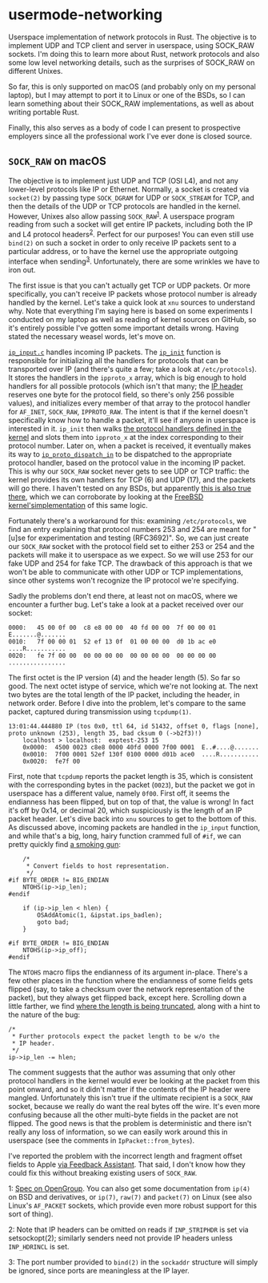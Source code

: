 # usermode-networking

Userspace implementation of network protocols in Rust. The objective is to implement UDP and TCP
client and server in userspace, using SOCK_RAW sockets. I'm doing this to learn more about Rust,
network protocols and also some low level networking details, such as the surprises of SOCK_RAW on
different Unixes.

So far, this is only supported on macOS (and probably only on my personal laptop), but I may attempt
to port it to Linux or one of the BSDs, so I can learn something about their SOCK_RAW
implementations, as well as about writing portable Rust.

Finally, this also serves as a body of code I can present to prospective employers since all the
professional work I've ever done is closed source.

## `SOCK_RAW` on macOS

The objective is to implement just UDP and TCP (OSI L4), and not any lower-level protocols like IP
or Ethernet. Normally, a socket is created via `socket(2)` by passing type `SOCK_DGRAM` for UDP or
`SOCK_STREAM` for TCP, and then the details of the UDP or TCP protocols are handled in the kernel.
However, Unixes also allow passing `SOCK_RAW`<sup>[1](#sockraw)</sup>. A userspace program reading
from such a socket will get entire IP packets, including both the IP and L4 protocol
headers<sup>[2](#striphdr)</sup>. Perfect for our purposes! You can even still use `bind(2)` on such
a socket in order to only receive IP packets sent to a particular address, or to have the kernel use
the appropriate outgoing interface when sending<sup>[3](#bind)</sup>. Unfortunately, there are some
wrinkles we have to iron out.

The first issue is that you can't actually get TCP or UDP packets. Or more specifically, you can't
receive IP packets whose protocol number is already handled by the kernel. Let's take a quick look
at `xnu` sources to understand why. Note that everything I'm saying here is based on some
experiments I conducted on my laptop as well as reading of kernel sources on GitHub, so it's
entirely possible I've gotten some important details wrong. Having stated the necessary weasel
words, let's move on.

[`ip_input.c`][ip-input] handles incoming IP packets. The [`ip_init`][ip-init] function is
responsible for initializing all the handlers for protocols that can be transported over IP (and
there's quite a few; take a look at `/etc/protocols`). It stores the handlers in the `ipproto_x`
array, which is big enough to hold handlers for all possible protocols (which isn't that many; the
[IP header](https://tools.ietf.org/html/rfc791#page-11) reserves one byte for the protocol field, so
there's only 256 possible values), and initializes every member of that array to the protocol
handler for `AF_INET`, `SOCK_RAW`, `IPPROTO_RAW`. The intent is that if the kernel doesn't
specifically know how to handle a packet, it'll see if anyone in userspace is interested in it.
`ip_init` then walks [the protocol handlers defined in the kernel][proto-handlers] and slots them
into `ipproto_x` at the index corresponding to their protocol number. Later on, when a packet is
received, it eventually makes its way to [`ip_proto_dispatch_in`][proto-dispatch] to be dispatched
to the appropriate protocol handler, based on the protocol value in the incoming IP packet. This is
why our `SOCK_RAW` socket never gets to see UDP or TCP traffic: the kernel provides its own handlers
for TCP (6) and UDP (17), and the packets will go there. I haven't tested on any BSDs, but
apparently [this is also true there](https://sock-raw.org/papers/sock_raw), which we can corroborate
by looking at the [FreeBSD kernel'simplementation][freebsd] of this same logic.

Fortunately there's a workaround for this: examining `/etc/protocols`, we find an entry explaining
that protocol numbers 253 and 254 are meant for "[u]se for experimentation and testing (RFC3692)".
So, we can just create our `SOCK_RAW` socket with the protocol field set to either 253 or 254 and
the packets will make it to userspace as we expect. So we will use 253 for our fake UDP and 254 for
fake TCP. The drawback of this approach is that we won't be able to communicate with other UDP or
TCP implementations, since other systems won't recognize the IP protocol we're specifying.

Sadly the problems don't end there, at least not on macOS, where we encounter a further bug. Let's
take a look at a packet received over our socket:

	0000:   45 00 0f 00  c8 e8 00 00  40 fd 00 00  7f 00 00 01   E.......@.......
	0010:   7f 00 00 01  52 ef 13 0f  01 00 00 00  d0 1b ac e0   ....R...........
	0020:   fe 7f 00 00  00 00 00 00  00 00 00 00  00 00 00 00   ................

The first octet is the IP version (4) and the header length (5). So far so good. The next octet
istype of service, which we're not looking at. The next two bytes are the total length of the IP
packet, including the header, in network order. Before I dive into the problem, let's compare to the
same packet, captured during transmission using `tcpdump(1)`.

	13:01:44.444880 IP (tos 0x0, ttl 64, id 51432, offset 0, flags [none], proto unknown (253), length 35, bad cksum 0 (->b2f3)!)
	    localhost > localhost:  exptest-253 15
		0x0000:  4500 0023 c8e8 0000 40fd 0000 7f00 0001  E..#....@.......
		0x0010:  7f00 0001 52ef 130f 0100 0000 d01b ace0  ....R...........
		0x0020:  fe7f 00

First, note that `tcpdump` reports the packet length is 35, which is consistent with the
corresponding bytes in the packet (`0023`), but the packet we got in userspace has a different
value, namely `0f00`. First off, it seems the endianness has been flipped, but on top of that, the
value is wrong! In fact it's off by 0x14, or decimal 20, which suspiciously is the length of an IP
packet header. Let's dive back into `xnu` sources to get to the bottom of this. As discussed above,
incoming packets are handled in the `ip_input` function, and while that's a big, long, hairy
function crammed full of `#if`, we can pretty quickly find [a smoking gun][smoking-gun]:

		/*
		 * Convert fields to host representation.
		 */
	#if BYTE_ORDER != BIG_ENDIAN
		NTOHS(ip->ip_len);
	#endif

		if (ip->ip_len < hlen) {
			OSAddAtomic(1, &ipstat.ips_badlen);
			goto bad;
		}

	#if BYTE_ORDER != BIG_ENDIAN
		NTOHS(ip->ip_off);
	#endif

The `NTOHS` macro flips the endianness of its argument in-place. There's a few other places in the
function where the endianness of some fields gets flipped (say, to take a checksum over the network
representation of the packet), but they always get flipped back, except here. Scrolling down a
little farther, we find [where the length is being truncated][truncated], along with a hint to the
nature of the bug:

	/*
	 * Further protocols expect the packet length to be w/o the
	 * IP header.
	 */
	ip->ip_len -= hlen;

The comment suggests that the author was assuming that only other protocol handlers in the kernel
would ever be looking at the packet from this point onward, and so it didn't matter if the contents
of the IP header were mangled. Unfortunately this isn't true if the ultimate recipient is a
`SOCK_RAW` socket, because we really do want the real bytes off the wire. It's even more confusing
because all the other multi-byte fields in the packet are not flipped. The good news is that the
problem is deterministic and there isn't really any loss of information, so we can easily work
around this in userspace (see the comments in `IpPacket::from_bytes`).

I've reported the problem with the incorrect length and fragment offset fields to Apple
[via Feedback Assistant](https://feedbackassistant.apple.com/feedback/7647117). That said, I don't
know how they could fix this without breaking existing users of `SOCK_RAW`.

<a name="sockraw">1</a>: [Spec on OpenGroup][opengroup]. You can also get some documentation from
`ip(4)` on BSD and derivatives, or `ip(7)`, `raw(7)` and `packet(7)` on Linux (see also Linux's
`AF_PACKET` sockets, which provide even more robust support for this sort of thing).

<a name="striphdr">2</a>: Note that IP headers can be omitted on reads if `INP_STRIPHDR` is set via
setsockopt(2); similarly senders need not provide IP headers unless `INP_HDRINCL` is set.

<a name="bind">3</a>: The port number provided to `bind(2)` in the `sockaddr` structure will simply
be ignored, since ports are meaningless at the IP layer.

[ip-input]: https://github.com/apple/darwin-xnu/blob/master/bsd/netinet/ip_input.c
[ip-init]: https://github.com/apple/darwin-xnu/blob/a449c6a3b8014d9406c2ddbdc81795da24aa7443/bsd/netinet/ip_input.c#L457
[proto-handlers]: https://github.com/apple/darwin-xnu/blob/master/bsd/netinet/in_proto.c#L121
[proto-dispatch]: https://github.com/apple/darwin-xnu/blob/a449c6a3b8014d9406c2ddbdc81795da24aa7443/bsd/netinet/ip_input.c#L613
[freebsd]: https://github.com/freebsd/freebsd/blob/0c9a868e5f974ac3d58a8158413cf66ff85c6010/sys/netinet/p_input.c#L347
[smoking-gun]: https://github.com/apple/darwin-xnu/blob/a449c6a3b8014d9406c2ddbdc81795da24aa7443/bsd/netinet/ip_input.c#L2048
[truncated]: https://github.com/apple/darwin-xnu/blob/a449c6a3b8014d9406c2ddbdc81795da24aa7443/bsd/netinet/ip_input.c#L2379
[opengroup]: https://pubs.opengroup.org/onlinepubs/009695399/basedefs/sys/socket.h.html
